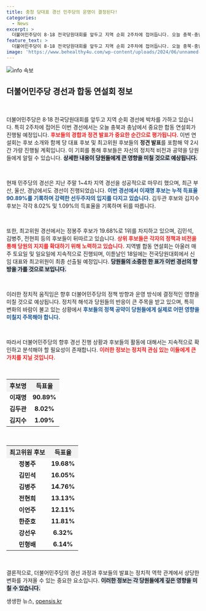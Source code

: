 ```yaml
---
title: 충청 당대표 경선 민주당의 운명이 결정된다!
categories:
  - News
excerpt: >
  더불어민주당이 8·18 전국당원대회를 앞두고 지역 순회 2주차에 접어듭니다. 오늘 충북·충남에서의 경선 결과에 따라 이재명 후보의 압승 분위기가 더욱 커질지 주목됩니다!
feature_text: >
  더불어민주당이 8·18 전국당원대회를 앞두고 지역 순회 2주차에 접어듭니다. 오늘 충북·충남에서의 경선 결과에 따라 이재명 후보의 압승 분위기가 더욱 커질지 주목됩니다!
image: 'https://www.behealthy4u.com/wp-content/uploads/2024/06/unnamed-file.png'
---
```


<p><img src="https://www.behealthy4u.com/wp-content/uploads/2024/06/unnamed-file.png" alt="info 속보" /></p>

<h2 data-ke-size="size26">더불어민주당 경선과 합동 연설회 정보</h2>

<p data-ke-size="size16">&nbsp;</p>

<p>더불어민주당은 8·18 전국당원대회를 앞두고 지역 순회 경선에 박차를 가하고 있습니다. 특히 2주차에 접어든 이번 경선에서는 오늘 충북과 충남에서 중요한 합동 연설회가 진행될 예정입니다. <b><span style="color: #ee2323;">후보들의 경합과 정견 발표가 중요한 순간으로 평가됩니다.</span></b> 이번 연설회는 후보 소개와 함께 당 대표 후보 및 최고위원 후보들의 <b>정견 발표</b>를 포함해 약 2시간 가량 진행될 계획입니다. 이 기회를 통해 후보들은 자신의 정치적 비전과 공약을 당원들에게 알릴 수 있습니다. <b><span style="background-color: #21538527;">상세한 내용이 당원들에게 큰 영향을 미칠 것으로 예상됩니다.</span></b></p>

<p data-ke-size="size16">&nbsp;</p>

<p>현재 민주당의 경선은 지난 주말 1~4차 지역 경선을 성공적으로 마무리 했으며, 최근 부산, 울산, 경남에서도 경선이 진행되었습니다. <b><span style="color: #1a5490;">이번 경선에서 이재명 후보는 누적 득표율 90.89%를 기록하며 강력한 선두주자의 입지를 다지고 있습니다.</span></b> 김두관 후보와 김지수 후보는 각각 8.02% 및 1.09%의 득표율을 기록하며 뒤를 따릅니다. </p>

<p data-ke-size="size16">&nbsp;</p>

<p>또한, 최고위원 경선에서는 정봉주 후보가 19.68%로 1위를 차지하고 있으며, 김민석, 김병주, 전현희 등의 후보들이 뒤따르고 있습니다. <b><span style="color: #ee2323;">상위 후보들은 각자의 정책과 비전을 통해 당원의 지지를 확대하기 위해 노력하고 있습니다.</span></b> 지역별 합동 연설회는 아울러 매주 토요일 및 일요일에 지속적으로 진행되며, 이튿날인 18일에는 전국당원대회에서 신임 대표와 최고위원이 최종 선출될 예정입니다. <b><span style="background-color: #21538527;">당원들의 소중한 한 표가 이번 경선의 향방을 가를 것으로 보입니다.</span></b> </p>

<p data-ke-size="size16">&nbsp;</p>

<p>이러한 정치적 움직임은 향후 더불어민주당의 정책 방향과 운영 방식에 결정적인 영향을 미칠 것으로 예상됩니다. 정치적 해석과 당원들의 반응이 큰 주목을 받고 있으며, 특히 변화의 바람이 불고 있는 상황에서 <b><span style="color: #1a5490;">후보들의 정책 공약이 당원들에게 실제로 어떤 영향을 미칠지 주목해야 합니다.</span></b> </p>

<p data-ke-size="size16">&nbsp;</p>

<p>따라서 더불어민주당의 향후 경선 진행 상황과 후보들의 활동에 대해서는 지속적으로 확인하고 분석해야 할 필요성이 존재합니다. <b><span style="color: #ee2323;">이러한 정보는 정치적 관심 있는 이들에게 큰 가치를 지닐 것입니다.</span></b> </p>

<p data-ke-size="size16">&nbsp;</p>

<table style="width: 100%; border-collapse: collapse;">
    <tr>
        <th style="text-align: center; background-color: #f2f2f2;">후보명</th>
        <th style="text-align: center; background-color: #f2f2f2;">득표율</th>
    </tr>
    <tr>
        <td style="text-align: center; height: 17px;"><b>이재명</b></td>
        <td style="text-align: center; height: 17px;"><b>90.89%</b></td>
    </tr>
    <tr>
        <td style="text-align: center; height: 17px;"><b>김두관</b></td>
        <td style="text-align: center; height: 17px;"><b>8.02%</b></td>
    </tr>
    <tr>
        <td style="text-align: center; height: 17px;"><b>김지수</b></td>
        <td style="text-align: center; height: 17px;"><b>1.09%</b></td>
    </tr>
</table>

<p data-ke-size="size16">&nbsp;</p>

<table style="width: 100%; border-collapse: collapse;">
    <tr>
        <th style="text-align: center; background-color: #f2f2f2;">최고위원 후보</th>
        <th style="text-align: center; background-color: #f2f2f2;">득표율</th>
    </tr>
    <tr>
        <td style="text-align: center; height: 17px;"><b>정봉주</b></td>
        <td style="text-align: center; height: 17px;"><b>19.68%</b></td>
    </tr>
    <tr>
        <td style="text-align: center; height: 17px;"><b>김민석</b></td>
        <td style="text-align: center; height: 17px;"><b>16.05%</b></td>
    </tr>
    <tr>
        <td style="text-align: center; height: 17px;"><b>김병주</b></td>
        <td style="text-align: center; height: 17px;"><b>14.76%</b></td>
    </tr>
    <tr>
        <td style="text-align: center; height: 17px;"><b>전현희</b></td>
        <td style="text-align: center; height: 17px;"><b>13.13%</b></td>
    </tr>
    <tr>
        <td style="text-align: center; height: 17px;"><b>이언주</b></td>
        <td style="text-align: center; height: 17px;"><b>12.11%</b></td>
    </tr>
    <tr>
        <td style="text-align: center; height: 17px;"><b>한준호</b></td>
        <td style="text-align: center; height: 17px;"><b>11.81%</b></td>
    </tr>
    <tr>
        <td style="text-align: center; height: 17px;"><b>강선우</b></td>
        <td style="text-align: center; height: 17px;"><b>6.32%</b></td>
    </tr>
    <tr>
        <td style="text-align: center; height: 17px;"><b>민형배</b></td>
        <td style="text-align: center; height: 17px;"><b>6.14%</b></td>
    </tr>
</table>

<p data-ke-size="size16">&nbsp;</p>

<p>결론적으로, 더불어민주당의 경선 과정과 후보들의 발표는 정치적 역학 관계에서 상당한 변화를 가져올 수 있는 중요한 요소입니다. <b><span style="background-color: #21538527;">이러한 정보는 각 당원들에게 깊은 영향을 미칠 수 있습니다.</span></b></p>
생생한 뉴스, <a href="https://opensis.kr" rel="dofollow">opensis.kr</a>



